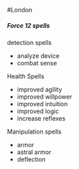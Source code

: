 #London
##### Force 12 spells
detection spells
- analyze device
- combat sense

Health Spells
- improved agility
- improved willpower
- improved intuition
- improved logic
- increase reflexes

Manipulation spells
- armor
- astral armor
- deflection